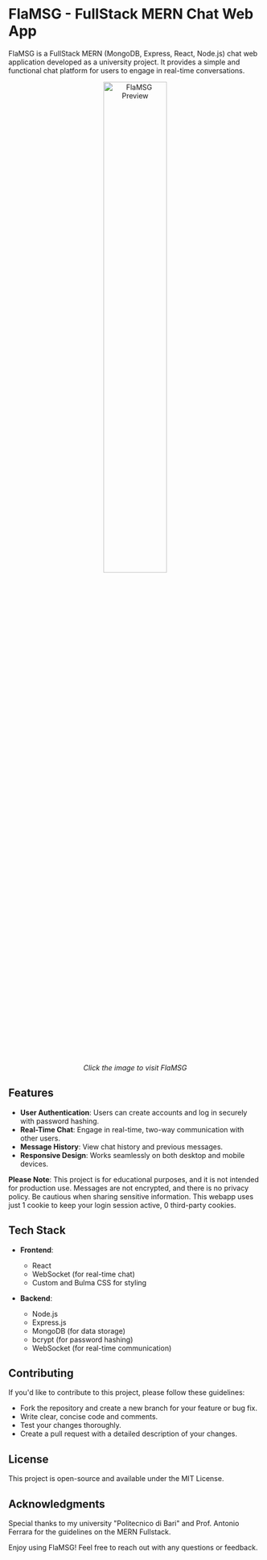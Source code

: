 # FlaMSG - FullStack MERN Chat Web App

FlaMSG is a FullStack MERN (MongoDB, Express, React, Node.js) chat web application developed as a university project. It provides a simple and functional chat platform for users to engage in real-time conversations.

<p align="center">
  <a href="https://flamsg.onrender.com/">
    <img src="https://flamsg.onrender.com/assets/icon-c4464b3a.png" width="50%" alt="FlaMSG Preview">
  </a>
  <br>
  <i>Click the image to visit FlaMSG</i>
</p>

## Features

- **User Authentication**: Users can create accounts and log in securely with password hashing.
- **Real-Time Chat**: Engage in real-time, two-way communication with other users.
- **Message History**: View chat history and previous messages.
- **Responsive Design**: Works seamlessly on both desktop and mobile devices.

**Please Note**: This project is for educational purposes, and it is not intended for production use. Messages are not encrypted, and there is no privacy policy. Be cautious when sharing sensitive information. This webapp uses just 1 cookie to keep your login session active, 0 third-party cookies.
            </p>

## Tech Stack

- **Frontend**:
  - React
  - WebSocket (for real-time chat)
  - Custom and Bulma CSS for styling

- **Backend**:
  - Node.js
  - Express.js
  - MongoDB (for data storage)
  - bcrypt (for password hashing)
  - WebSocket (for real-time communication)

## Contributing

If you'd like to contribute to this project, please follow these guidelines:

- Fork the repository and create a new branch for your feature or bug fix.
- Write clear, concise code and comments.
- Test your changes thoroughly.
- Create a pull request with a detailed description of your changes.

## License

This project is open-source and available under the MIT License.

## Acknowledgments

Special thanks to my university "Politecnico di Bari" and Prof. Antonio Ferrara for the guidelines on the MERN Fullstack.

Enjoy using FlaMSG! Feel free to reach out with any questions or feedback.
